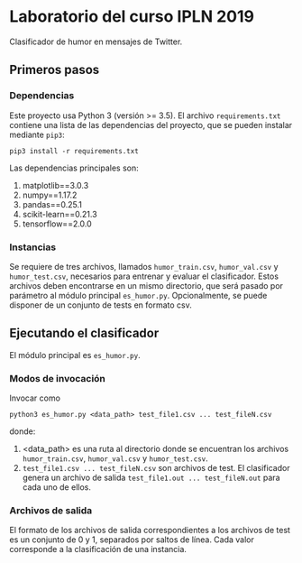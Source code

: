 # Laboratorio del curso IPLN 2019

Clasificador de humor en mensajes de Twitter.

## Primeros pasos

### Dependencias

Este proyecto usa Python 3 (versión >= 3.5).
El archivo `requirements.txt` contiene una lista de las dependencias del proyecto, que se pueden instalar mediante `pip3`:

```
pip3 install -r requirements.txt
```

Las dependencias principales son:

1. matplotlib==3.0.3
2. numpy==1.17.2
3. pandas==0.25.1
4. scikit-learn==0.21.3
5. tensorflow==2.0.0

### Instancias

Se requiere de tres archivos, llamados `humor_train.csv`, `humor_val.csv` y `humor_test.csv`, necesarios para entrenar y evaluar el clasificador. Estos archivos deben encontrarse en un mismo directorio, que será pasado por parámetro al módulo principal `es_humor.py`.
Opcionalmente, se puede disponer de un conjunto de tests en formato csv.

## Ejecutando el clasificador

El módulo principal es `es_humor.py`.

### Modos de invocación

Invocar como

```
python3 es_humor.py <data_path> test_file1.csv ... test_fileN.csv
```

donde:
1. <data_path> es una ruta al directorio donde se encuentran los archivos `humor_train.csv`, `humor_val.csv` y `humor_test.csv`.
2. `test_file1.csv ... test_fileN.csv` son archivos de test. El clasificador genera un archivo de salida `test_file1.out ... test_fileN.out` para cada uno de ellos.

### Archivos de salida

El formato de los archivos de salida correspondientes a los archivos de test es un conjunto de 0 y 1, separados por saltos de línea. Cada valor corresponde a la clasificación de una instancia.
